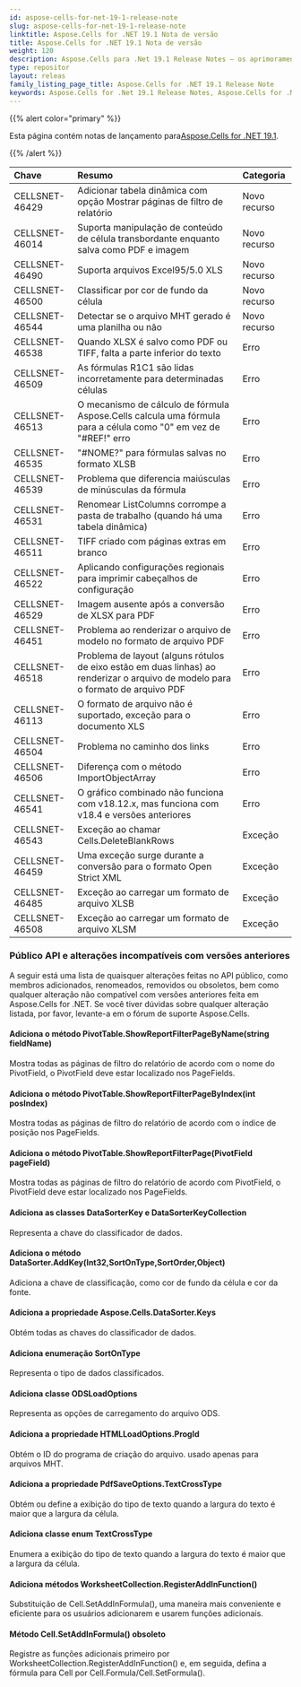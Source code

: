 ```yaml
---
id: aspose-cells-for-net-19-1-release-note
slug: aspose-cells-for-net-19-1-release-note
linktitle: Aspose.Cells for .NET 19.1 Nota de versão
title: Aspose.Cells for .NET 19.1 Nota de versão
weight: 120
description: Aspose.Cells para .Net 19.1 Release Notes – os aprimoramentos, novos recursos e correções mais recentes
type: repositor
layout: releas
family_listing_page_title: Aspose.Cells for .NET 19.1 Release Note
keywords: Aspose.Cells for .Net 19.1 Release Notes, Aspose.Cells for .Net 19.1 updates and fixe
---
```

{{% alert color="primary" %}} 

 Esta página contém notas de lançamento para[Aspose.Cells for .NET 19.1](https://www.nuget.org/packages/Aspose.Cells/19.1.0).

{{% /alert %}} 

|**Chave**|**Resumo**|**Categoria**|
| :- | :- | :- |
|CELLSNET-46429|Adicionar tabela dinâmica com opção Mostrar páginas de filtro de relatório|Novo recurso|
|CELLSNET-46014|Suporta manipulação de conteúdo de célula transbordante enquanto salva como PDF e imagem|Novo recurso|
|CELLSNET-46490|Suporta arquivos Excel95/5.0 XLS|Novo recurso|
|CELLSNET-46500|Classificar por cor de fundo da célula|Novo recurso|
|CELLSNET-46544|Detectar se o arquivo MHT gerado é uma planilha ou não|Novo recurso|
|CELLSNET-46538|Quando XLSX é salvo como PDF ou TIFF, falta a parte inferior do texto|Erro|
|CELLSNET-46509|As fórmulas R1C1 são lidas incorretamente para determinadas células|Erro|
|CELLSNET-46513|O mecanismo de cálculo de fórmula Aspose.Cells calcula uma fórmula para a célula como "0" em vez de "#REF!" erro|Erro|
|CELLSNET-46535|"#NOME?" para fórmulas salvas no formato XLSB|Erro|
|CELLSNET-46539|Problema que diferencia maiúsculas de minúsculas da fórmula|Erro|
|CELLSNET-46531|Renomear ListColumns corrompe a pasta de trabalho (quando há uma tabela dinâmica)|Erro|
|CELLSNET-46511|TIFF criado com páginas extras em branco|Erro|
|CELLSNET-46522|Aplicando configurações regionais para imprimir cabeçalhos de configuração|Erro|
|CELLSNET-46529|Imagem ausente após a conversão de XLSX para PDF|Erro|
|CELLSNET-46451|Problema ao renderizar o arquivo de modelo no formato de arquivo PDF|Erro|
|CELLSNET-46518|Problema de layout (alguns rótulos de eixo estão em duas linhas) ao renderizar o arquivo de modelo para o formato de arquivo PDF|Erro|
|CELLSNET-46113|O formato de arquivo não é suportado, exceção para o documento XLS|Erro|
|CELLSNET-46504|Problema no caminho dos links|Erro|
|CELLSNET-46506|Diferença com o método ImportObjectArray|Erro|
|CELLSNET-46541|O gráfico combinado não funciona com v18.12.x, mas funciona com v18.4 e versões anteriores|Erro|
|CELLSNET-46543|Exceção ao chamar Cells.DeleteBlankRows|Exceção|
|CELLSNET-46459|Uma exceção surge durante a conversão para o formato Open Strict XML|Exceção|
|CELLSNET-46485|Exceção ao carregar um formato de arquivo XLSB|Exceção|
|CELLSNET-46508|Exceção ao carregar um formato de arquivo XLSM|Exceção|
###  **Público API e alterações incompatíveis com versões anteriores**
A seguir está uma lista de quaisquer alterações feitas no API público, como membros adicionados, renomeados, removidos ou obsoletos, bem como qualquer alteração não compatível com versões anteriores feita em Aspose.Cells for .NET. Se você tiver dúvidas sobre qualquer alteração listada, por favor, levante-a em o fórum de suporte Aspose.Cells.
####  **Adiciona o método PivotTable.ShowReportFilterPageByName(string fieldName)**
Mostra todas as páginas de filtro do relatório de acordo com o nome do PivotField, o PivotField deve estar localizado nos PageFields.
####  **Adiciona o método PivotTable.ShowReportFilterPageByIndex(int posIndex)**
Mostra todas as páginas de filtro do relatório de acordo com o índice de posição nos PageFields.
####  **Adiciona o método PivotTable.ShowReportFilterPage(PivotField pageField)**
Mostra todas as páginas de filtro do relatório de acordo com PivotField, o PivotField deve estar localizado nos PageFields.
####  **Adiciona as classes DataSorterKey e DataSorterKeyCollection**
Representa a chave do classificador de dados.
####  **Adiciona o método DataSorter.AddKey(Int32,SortOnType,SortOrder,Object)**
Adiciona a chave de classificação, como cor de fundo da célula e cor da fonte.
####  **Adiciona a propriedade Aspose.Cells.DataSorter.Keys**
Obtém todas as chaves do classificador de dados.
####  **Adiciona enumeração SortOnType**
Representa o tipo de dados classificados.
####  **Adiciona classe ODSLoadOptions**
Representa as opções de carregamento do arquivo ODS.
####  **Adiciona a propriedade HTMLLoadOptions.ProgId**
Obtém o ID do programa de criação do arquivo. usado apenas para arquivos MHT.
####  **Adiciona a propriedade PdfSaveOptions.TextCrossType**
Obtém ou define a exibição do tipo de texto quando a largura do texto é maior que a largura da célula.
####  **Adiciona classe enum TextCrossType**
Enumera a exibição do tipo de texto quando a largura do texto é maior que a largura da célula.
####  **Adiciona métodos WorksheetCollection.RegisterAddInFunction()**
Substituição de Cell.SetAddInFormula(), uma maneira mais conveniente e eficiente para os usuários adicionarem e usarem funções adicionais.
####  **Método Cell.SetAddInFormula() obsoleto**
Registre as funções adicionais primeiro por WorksheetCollection.RegisterAddInFunction() e, em seguida, defina a fórmula para Cell por Cell.Formula/Cell.SetFormula().
